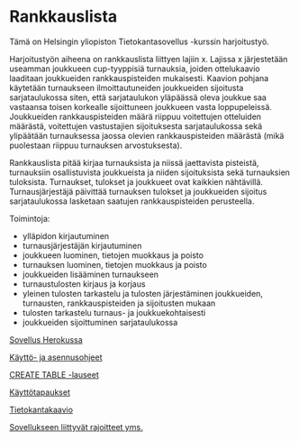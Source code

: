 # Rankkauslista

Tämä on Helsingin yliopiston Tietokantasovellus -kurssin harjoitustyö.

Harjoitustyön aiheena on rankkauslista liittyen lajiin x. Lajissa x järjestetään useamman joukkueen cup-tyyppisiä turnauksia, joiden ottelukaavio laaditaan joukkueiden rankkauspisteiden mukaisesti. Kaavion pohjana käytetään turnaukseen ilmoittautuneiden joukkueiden sijoitusta sarjataulukossa siten, että sarjataulukon yläpäässä oleva joukkue saa vastaansa toisen korkealle sijoittuneen joukkueen vasta loppupeleissä. Joukkueiden rankkauspisteiden määrä riippuu voitettujen otteluiden määrästä, voitettujen vastustajien sijoituksesta sarjataulukossa sekä ylipäätään turnauksessa jaossa olevien rankkauspisteiden määrästä (mikä puolestaan riippuu turnauksen arvostuksesta).

Rankkauslista pitää kirjaa turnauksista ja niissä jaettavista pisteistä, turnauksiin osallistuvista joukkueista ja niiden sijoituksista sekä turnauksien tuloksista. Turnaukset, tulokset ja joukkueet ovat kaikkien nähtävillä. Turnausjärjestäjä päivittää turnauksen tulokset ja joukkueiden sijoitus sarjataulukossa lasketaan saatujen rankkauspisteiden perusteella.

Toimintoja:

* ylläpidon kirjautuminen
* turnausjärjestäjän kirjautuminen
* joukkueen luominen, tietojen muokkaus ja poisto  
* turnauksen luominen, tietojen muokkaus ja poisto
* joukkueiden lisääminen turnaukseen
* turnaustulosten kirjaus ja korjaus  
* yleinen tulosten tarkastelu ja tulosten järjestäminen joukkueiden, turnausten, rankkauspisteiden ja sijoitusten mukaan
* tulosten tarkastelu turnaus- ja joukkuekohtaisesti
* joukkueiden sijoittuminen sarjataulukossa

[Sovellus Herokussa](https://rankkauslista.herokuapp.com/)

[Käyttö- ja asennusohjeet](../master/documentation/kaytto-ja_asennusohjeet.md)

[CREATE TABLE -lauseet](../master/documentation/CreateTable_lauseet.md)

[Käyttötapaukset](../master/documentation/kayttotapaukset.md)

[Tietokantakaavio](../master/documentation/tietokantakaavio.png)

[Sovellukseen liittyvät rajoitteet yms.](../master/documentation/parannusehdotuksia.md)
